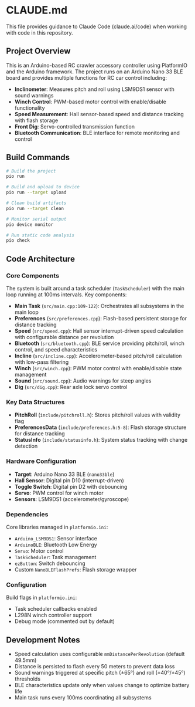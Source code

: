 # CLAUDE.md

This file provides guidance to Claude Code (claude.ai/code) when working with code in this repository.

## Project Overview

This is an Arduino-based RC crawler accessory controller using PlatformIO and the Arduino framework. The project runs on an Arduino Nano 33 BLE board and provides multiple functions for RC car control including:

- **Inclinometer**: Measures pitch and roll using LSM9DS1 sensor with sound warnings
- **Winch Control**: PWM-based motor control with enable/disable functionality  
- **Speed Measurement**: Hall sensor-based speed and distance tracking with flash storage
- **Front Dig**: Servo-controlled transmission function
- **Bluetooth Communication**: BLE interface for remote monitoring and control

## Build Commands

```bash
# Build the project
pio run

# Build and upload to device
pio run --target upload

# Clean build artifacts
pio run --target clean

# Monitor serial output
pio device monitor

# Run static code analysis
pio check
```

## Code Architecture

### Core Components

The system is built around a task scheduler (`TaskScheduler`) with the main loop running at 100ms intervals. Key components:

- **Main Task** (`src/main.cpp:109-122`): Orchestrates all subsystems in the main loop
- **Preferences** (`src/preferences.cpp`): Flash-based persistent storage for distance tracking
- **Speed** (`src/speed.cpp`): Hall sensor interrupt-driven speed calculation with configurable distance per revolution
- **Bluetooth** (`src/bluetooth.cpp`): BLE service providing pitch/roll, winch control, and speed characteristics
- **Incline** (`src/incline.cpp`): Accelerometer-based pitch/roll calculation with low-pass filtering
- **Winch** (`src/winch.cpp`): PWM motor control with enable/disable state management
- **Sound** (`src/sound.cpp`): Audio warnings for steep angles
- **Dig** (`src/dig.cpp`): Rear axle lock servo control

### Key Data Structures

- **PitchRoll** (`include/pitchroll.h`): Stores pitch/roll values with validity flag
- **PreferencesData** (`include/preferences.h:5-8`): Flash storage structure for distance tracking
- **StatusInfo** (`include/statusinfo.h`): System status tracking with change detection

### Hardware Configuration

- **Target**: Arduino Nano 33 BLE (`nano33ble`)
- **Hall Sensor**: Digital pin D10 (interrupt-driven)
- **Toggle Switch**: Digital pin D2 with debouncing
- **Servo**: PWM control for winch motor
- **Sensors**: LSM9DS1 (accelerometer/gyroscope)

### Dependencies

Core libraries managed in `platformio.ini`:
- `Arduino_LSM9DS1`: Sensor interface
- `ArduinoBLE`: Bluetooth Low Energy
- `Servo`: Motor control
- `TaskScheduler`: Task management
- `ezButton`: Switch debouncing
- Custom `NanoBLEFlashPrefs`: Flash storage wrapper

### Configuration

Build flags in `platformio.ini`:
- Task scheduler callbacks enabled
- L298N winch controller support
- Debug mode (commented out by default)

## Development Notes

- Speed calculation uses configurable `mmDistancePerRevolution` (default 49.5mm)
- Distance is persisted to flash every 50 meters to prevent data loss
- Sound warnings triggered at specific pitch (±65°) and roll (±40°/±45°) thresholds
- BLE characteristics update only when values change to optimize battery life
- Main task runs every 100ms coordinating all subsystems
